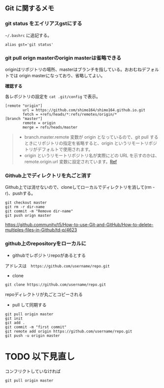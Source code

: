 ## Git に関するメモ

### git status をエイリアスgstにする

`~/.bashrc` に追記する。

```
alias gst='git status'
```

### git pull orign masterのorigin masterは省略できる

originはリポジトリの場所、masterはブランチを指している。おおむねデフォルトでは origin masterになっており、省略してよい。

**確認する**

各レポジトリの設定を `cat .git/config` で表示。

```
[remote "origin"]
        url = https://github.com/shimo164/shimo164.github.io.git
        fetch = +refs/heads/*:refs/remotes/origin/*
[branch "master"]
        remote = origin
        merge = refs/heads/master
```

> * branch.master.remote 変数が origin となっているので、git pull するときにリポジトリの指定を省略すると、origin というリモートリポジトリがデフォルトで使用されます。 
> * origin というリモートリポジトリ名が実際にどの URL を示すのかは、remote.origin.url 変数に設定されています。[Ref](https://maku77.github.io/git/other/remote-complement.html)


### Github上でディレクトリを丸ごと消す

Github上では消せないので、cloneしてローカルでディレクトリを消して(rm -r)、pushする。

```
git checkout master
git rm -r dir-name
git commit -m "Remove dir-name"
git push orign master
```
https://github.community/t5/How-to-use-Git-and-GitHub/How-to-delete-multiples-files-in-Github/td-p/4623


### github上のrepositoryをローカルに

* githubでレポジトリrepoがあるとする

アドレスは　`https://github.com/username/repo.git`

* clone

`git clone https://github.com/username/repo.git`

repoディレクトリが丸ごとコピーされる

* pull して同期する

```
git pull origin master
git init
git add .
git commit -m "first commit"
git remote add origin https://github.com/username/repo.git
git push -u origin master
```

# TODO 以下見直し

コンフリクトしていなければ

`git pull origin master`
